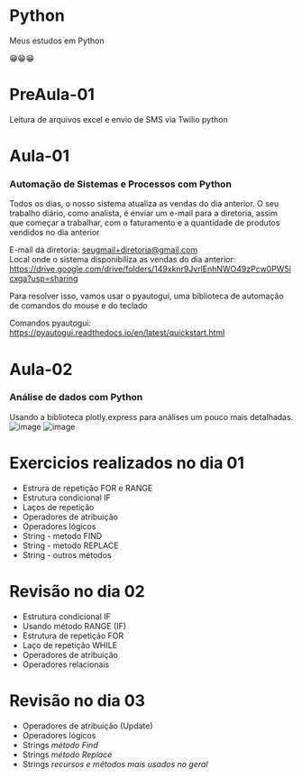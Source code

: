 # Python
Meus estudos em Python

:grin::grin::grin:

# PreAula-01
Leitura de arquivos excel e envio de SMS via Twilio python

# Aula-01
### Automação de Sistemas e Processos com Python
Todos os dias, o nosso sistema atualiza as vendas do dia anterior.
O seu trabalho diário, como analista, é enviar um e-mail para a diretoria, assim que começar a trabalhar, com o faturamento e a quantidade de produtos vendidos no dia anterior

E-mail da diretoria: seugmail+diretoria@gmail.com<br>
Local onde o sistema disponibiliza as vendas do dia anterior: https://drive.google.com/drive/folders/149xknr9JvrlEnhNWO49zPcw0PW5icxga?usp=sharing

Para resolver isso, vamos usar o pyautogui, uma biblioteca de automação de comandos do mouse e do teclado

Comandos pyautogui: https://pyautogui.readthedocs.io/en/latest/quickstart.html

# Aula-02
### Análise de dados com Python
Usando a biblioteca plotly.express para análises um pouco mais detalhadas.
![image](https://user-images.githubusercontent.com/33934560/139370316-cea0b7d5-2512-46f9-835a-b22213a9d44d.png)
![image](https://user-images.githubusercontent.com/33934560/139370386-48ea5197-8c44-4e73-9647-67adc7801051.png)

# Exercicios realizados no dia 01
- Estrura de repetição FOR e RANGE
- Estrutura condicional IF
- Laços de repetição
- Operadores de atribuição
- Operadores lógicos
- String - metodo FIND
- String - metodo REPLACE
- String - outros métodos

# Revisão no dia 02
- Estrutura condicional IF
- Usando método RANGE (IF)
- Estrutura de repetição FOR
- Laço de repetição WHILE
- Operadores de atribuição
- Operadores relacionais

# Revisão no dia 03
- Operadores de atribuição (Update)
- Operadores lógicos
- Strings *método Find*
- Strings *método Replace*
- Strings *recursos e métodos mais usados no geral*
